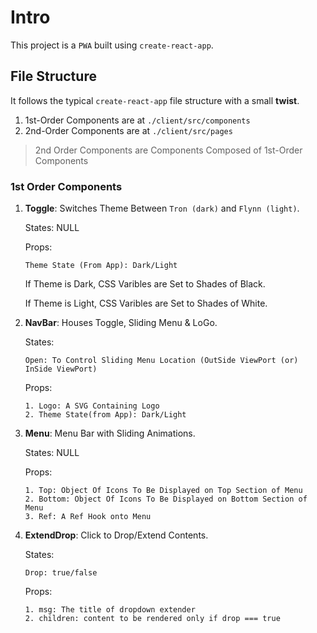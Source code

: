 # Intro

This project is a `PWA` built using `create-react-app`.

## File Structure

It follows the typical `create-react-app` file structure with a small **twist**.

1. 1st-Order Components are at `./client/src/components`
2. 2nd-Order Components are at `./client/src/pages`

> 2nd Order Components are Components Composed of 1st-Order Components

### 1st Order Components

1.  **Toggle**:
    Switches Theme Between `Tron (dark)` and `Flynn (light)`.

    States: NULL

    Props:

        Theme State (From App): Dark/Light

    If Theme is Dark, CSS Varibles are Set to Shades of Black.

    If Theme is Light, CSS Varibles are Set to Shades of White.

2.  **NavBar**:
    Houses Toggle, Sliding Menu & LoGo.

    States:

        Open: To Control Sliding Menu Location (OutSide ViewPort (or) InSide ViewPort)

    Props:

        1. Logo: A SVG Containing Logo
        2. Theme State(from App): Dark/Light

3.  **Menu**:
    Menu Bar with Sliding Animations.

    States: NULL

    Props:

        1. Top: Object Of Icons To Be Displayed on Top Section of Menu
        2. Bottom: Object Of Icons To Be Displayed on Bottom Section of Menu
        3. Ref: A Ref Hook onto Menu

4.  **ExtendDrop**:
    Click to Drop/Extend Contents.

    States:

        Drop: true/false

    Props:

        1. msg: The title of dropdown extender
        2. children: content to be rendered only if drop === true

